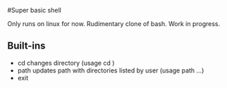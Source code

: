 #Super basic shell

Only runs on linux for now.
Rudimentary clone of bash.
Work in progress.

## Built-ins
 - cd changes directory (usage cd <directory>)
 - path updates path with directories listed by user (usage path <directory> <directory> ...)
 - exit
